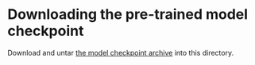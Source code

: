 # Downloading the pre-trained model checkpoint

Download and untar
[the model checkpoint archive](https://storage.googleapis.com/download.magenta.tensorflow.org/models/arbitrary_style_transfer.tar.gz)
into this directory.
